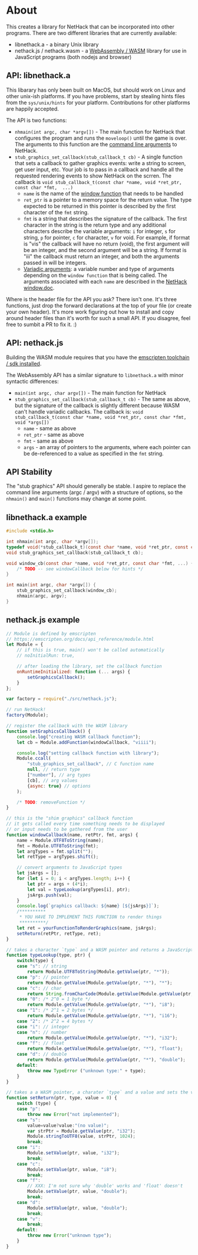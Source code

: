 # About
This creates a library for NetHack that can be incorporated into other programs. There are two different libraries that are currently available:
* libnethack.a - a binary Unix library
* nethack.js / nethack.wasm - a [WebAssembly / WASM](https://webassembly.org/) library for use in JavaScript programs (both nodejs and browser)

## API: libnethack.a
This libarary has only been built on MacOS, but should work on Linux and other unix-ish platforms. If you have problems, start by stealing hints files from the `sys/unix/hints` for your platform. Contributions for other platforms are happily accepted.

The API is two functions:
* `nhmain(int argc, char *argv[])` - The main function for NetHack that configures the program and runs the `moveloop()` until the game is over. The arguments to this function are the [command line arguments](https://nethackwiki.com/wiki/Options) to NetHack.
* `stub_graphics_set_callback(stub_callback_t cb)` - A single function that sets a callback to gather graphics events: write a string to screen, get user input, etc. Your job is to pass in a callback and handle all the requested rendering events to show NetHack on the scrren. The callback is `void stub_callback_t(const char *name, void *ret_ptr, const char *fmt,  ...)`
  * `name` is the name of the [window function](https://github.com/NetHack/NetHack/blob/NetHack-3.7/doc/window.doc) that needs to be handled
  * `ret_ptr` is a pointer to a memory space for the return value. The type expected to be returned in this pointer is described by the first character of the `fmt` string.
  * `fmt` is a string that describes the signature of the callback. The first character in the string is the return type and any additional characters describe the variable arguments: `i` for integer, `s` for string, `p` for pointer, `c` for character, `v` for void. For example, if format is "vis" the callback will have no return (void), the first argument will be an integer, and the second argument will be a string. If format is "iii" the callback must return an integer, and both the arguments passed in will be integers.
  * [Variadic arguments](https://www.gnu.org/software/libc/manual/html_node/Variadic-Example.html): a variable number and type of arguments depending on the `window function` that is being called. The arguments associated with each `name` are described in the [NetHack window.doc](https://github.com/NetHack/NetHack/blob/NetHack-3.7/doc/window.doc).

Where is the header file for the API you ask? There isn't one. It's three functions, just drop the forward declarations at the top of your file (or create your own header). It's more work figuring out how to install and copy around header files than it's worth for such a small API. If you disagree, feel free to sumbit a PR to fix it. :)

## API: nethack.js
Building the WASM module requires that you have the [emscripten toolchain / sdk installed](https://emscripten.org/docs/getting_started/downloads.html).

The WebAssembly API has a similar signature to `libnethack.a` with minor syntactic differences:
* `main(int argc, char argv[])` - The main function for NetHack
* `stub_graphics_set_callback(stub_callback_t cb)` - The same as above, but the signature of the callback is slightly different because WASM can't handle variadic callbacks. The callback is: `void stub_callback_t(const char *name, void *ret_ptr, const char *fmt,  void *args[])`
  * `name` - same as above
  * `ret_ptr` - same as above
  * `fmt` - same as above
  * `args` - an array of pointers to the arguments, where each pointer can be de-referenced to a value as specified in the `fmt` string.



## API Stability
The "stub graphics" API should generally be stable. I aspire to replace the command line arguments (argc / argv) with a structure of options, so the `nhmain()` and `main()` functions may change at some point.

## libnethack.a example
``` c
#include <stdio.h>

int nhmain(int argc, char *argv[]);
typedef void(*stub_callback_t)(const char *name, void *ret_ptr, const char *fmt, ...);
void stub_graphics_set_callback(stub_callback_t cb);

void window_cb(const char *name, void *ret_ptr, const char *fmt, ...) {
    /* TODO -- see windowCallback below for hints */
}

int main(int argc, char *argv[]) {
    stub_graphics_set_callback(window_cb);
    nhmain(argc, argv);
}
```

## nethack.js example
``` js
// Module is defined by emscripten
// https://emscripten.org/docs/api_reference/module.html
let Module = {
    // if this is true, main() won't be called automatically
    // noInitialRun: true,

    // after loading the library, set the callback function
    onRuntimeInitialized: function (... args) {
        setGraphicsCallback();
    }
};

var factory = require("./src/nethack.js");

// run NetHack!
factory(Module);

// register the callback with the WASM library
function setGraphicsCallback() {
    console.log("creating WASM callback function");
    let cb = Module.addFunction(windowCallback, "viiii");

    console.log("setting callback function with library");
    Module.ccall(
        "stub_graphics_set_callback", // C function name
        null, // return type
        ["number"], // arg types
        [cb], // arg values
        {async: true} // options
    );

    /* TODO: removeFunction */
}

// this is the "shim graphics" callback function
// it gets called every time something needs to be displayed
// or input needs to be gathered from the user
function windowCallback(name, retPtr, fmt, args) {
    name = Module.UTF8ToString(name);
    fmt = Module.UTF8ToString(fmt);
    let argTypes = fmt.split("");
    let retType = argTypes.shift();

    // convert arguments to JavaScript types
    let jsArgs = [];
    for (let i = 0; i < argTypes.length; i++) {
        let ptr = args + (4*i);
        let val = typeLookup(argTypes[i], ptr);
        jsArgs.push(val);
    }
    console.log(`graphics callback: ${name} [${jsArgs}]`);
    /**********
     * YOU HAVE TO IMPLEMENT THIS FUNCTION to render things
     **********/
    let ret = yourFunctionToRenderGraphics(name, jsArgs);
    setReturn(retPtr, retType, ret);
}

// takes a character `type` and a WASM pointer and returns a JavaScript value
function typeLookup(type, ptr) {
    switch(type) {
    case "s": // string
        return Module.UTF8ToString(Module.getValue(ptr, "*"));
    case "p": // pointer
        return Module.getValue(Module.getValue(ptr, "*"), "*");
    case "c": // char
        return String.fromCharCode(Module.getValue(Module.getValue(ptr, "*"), "i8"));
    case "0": /* 2^0 = 1 byte */
        return Module.getValue(Module.getValue(ptr, "*"), "i8");
    case "1": /* 2^1 = 2 bytes */
        return Module.getValue(Module.getValue(ptr, "*"), "i16");
    case "2": /* 2^2 = 4 bytes */
    case "i": // integer
    case "n": // number
        return Module.getValue(Module.getValue(ptr, "*"), "i32");
    case "f": // float
        return Module.getValue(Module.getValue(ptr, "*"), "float");
    case "d": // double
        return Module.getValue(Module.getValue(ptr, "*"), "double");
    default:
        throw new TypeError ("unknown type:" + type);
    }
}

// takes a a WASM pointer, a charater `type` and a value and sets the value at pointer
function setReturn(ptr, type, value = 0) {
    switch (type) {
    case "p":
        throw new Error("not implemented");
    case "s":
        value=value?value:"(no value)";
        var strPtr = Module.getValue(ptr, "i32");
        Module.stringToUTF8(value, strPtr, 1024);
        break;
    case "i":
        Module.setValue(ptr, value, "i32");
        break;
    case "c":
        Module.setValue(ptr, value, "i8");
        break;
    case "f":
        // XXX: I'm not sure why 'double' works and 'float' doesn't
        Module.setValue(ptr, value, "double");
        break;
    case "d":
        Module.setValue(ptr, value, "double");
        break;
    case "v":
        break;
    default:
        throw new Error("unknown type");
    }
}
```